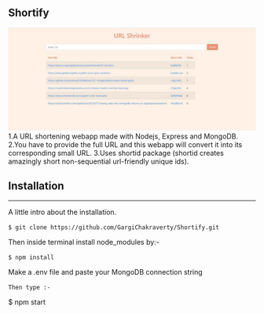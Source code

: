 ## Shortify
 ![Alt text](/images/image_ss.jpeg?raw=true "URL-Shrinker")
1.A URL shortening webapp made with Nodejs, Express and MongoDB. 
2.You have to provide the full URL and this webapp will convert it into its corresponding small URL.
3.Uses shortid package (shortid creates amazingly short non-sequential url-friendly unique ids).

## Installation
***
A little intro about the installation. 
```
$ git clone https://github.com/GargiChakraverty/Shortify.git
```
Then inside terminal install node_modules by:-
```
$ npm install
```
Make a .env file and paste your MongoDB connection string
```
Then type :-
```
$ npm start
```
